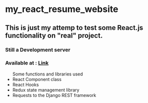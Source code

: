 # my_react_resume_website
## This is just my attemp to test some React.js functionality on "real" project.
### Still a Development server 
### Available at : <a href='http://ec2-3-141-45-250.us-east-2.compute.amazonaws.com:3000/' target='_blank'>Link</a>
<ul>Some functions and libraries used
<li>React Component class</li>
<li>React Hooks</li>
<li>Redux state management library</li>
<li>Requests to the Django REST framework</li>